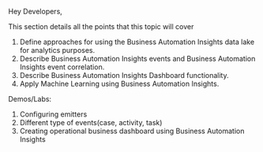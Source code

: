 Hey Developers,

This section details all the points that this topic will cover

1. Define approaches for using the Business Automation Insights data lake for analytics purposes. 
2. Describe Business Automation Insights events and Business Automation Insights event correlation. 
3. Describe Business Automation Insights Dashboard functionality.
4. Apply Machine Learning using Business Automation Insights.

Demos/Labs:

1. Configuring emitters
2. Different type of events(case, activity, task)
3. Creating operational business dashboard using Business Automation Insights
